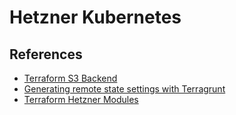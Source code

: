 # Hetzner Kubernetes

## References

- [Terraform S3 Backend](https://developer.hashicorp.com/terraform/language/backend/s3)
- [Generating remote state settings with Terragrunt](https://terragrunt.gruntwork.io/docs/features/state-backend/#generating-remote-state-settings-with-terragrunt)
- [Terraform Hetzner Modules](https://registry.terraform.io/namespaces/terraform-hetzner-modules)